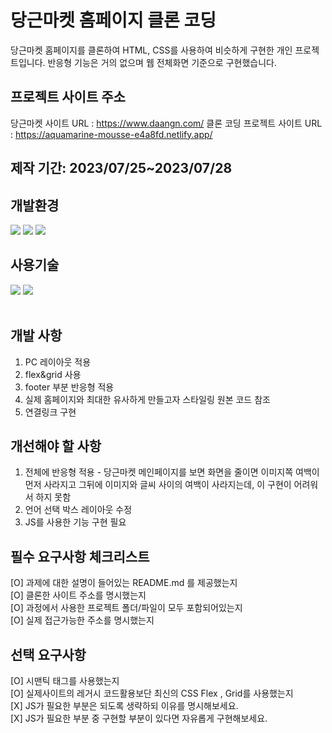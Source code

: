 # 당근마켓 홈페이지 클론 코딩 
당근마켓 홈페이지를 클론하여 HTML, CSS를 사용하여 비슷하게 구현한 개인 프로젝트입니다.
반응형 기능은 거의 없으며 웹 전체화면 기준으로 구현했습니다.

## 프로젝트 사이트 주소
당근마켓 사이트 URL : https://www.daangn.com/ 
클론 코딩 프로젝트 사이트 URL : https://aquamarine-mousse-e4a8fd.netlify.app/

## 제작 기간: 2023/07/25~2023/07/28

## 개발환경
<div>
  <img src="https://img.shields.io/badge/visual studio code-007ACC?style=for-the-badge&logo=visual studio&logoColor=white">
  <img src="https://img.shields.io/badge/github-181717?style=for-the-badge&logo=github&logoColor=white">
  <img src="https://img.shields.io/badge/git-F05032?style=for-the-badge&logo=git&logoColor=white">
</div>
  
## 사용기술
<div>
  <img src="https://img.shields.io/badge/css-1572B6?style=for-the-badge&logo=css3&logoColor=white"> 
  <img src="https://img.shields.io/badge/HTML5-E34F26?style=for-the-badge&logo=html5&logoColor=white">
  </div>
<br>

## 개발 사항
1. PC 레이아웃 적용
2. flex&grid 사용
3. footer 부분 반응형 적용
4. 실제 홈페이지와 최대한 유사하게 만들고자 스타일링 원본 코드 참조
5. 연결링크 구현

## 개선해야 할 사항
1. 전체에 반응형 적용 - 당근마켓 메인페이지를 보면 화면을 줄이면 이미지쪽 여백이 먼저 사라지고 그뒤에 이미지와 글씨 사이의 여백이 사라지는데, 이 구현이 어려워서 하지 못함
2. 언어 선택 박스 레이아웃 수정
3. JS를 사용한 기능 구현 필요

## 필수 요구사항 체크리스트
[O] 과제에 대한 설명이 들어있는 README.md 를 제공했는지<br>
[O] 클론한 사이트 주소를 명시했는지<br>
[O] 과정에서 사용한 프로젝트 폴더/파일이 모두 포함되어있는지<br>
[O] 실제 접근가능한 주소를 명시했는지<br>

## 선택 요구사항
[O] 시맨틱 태그를 사용했는지<br>
[O] 실제사이트의 레거시 코드활용보단 최신의 CSS Flex , Grid를 사용했는지<br>
[X] JS가 필요한 부분은 되도록 생략하되 이유를 명시해보세요.<br>
[X] JS가 필요한 부분 중 구현할 부분이 있다면 자유롭게 구현해보세요.